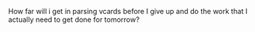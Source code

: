 How far will i get in parsing vcards before I give up and do the
work that I actually need to get done for tomorrow?